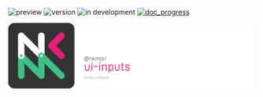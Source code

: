 ![preview](https://img.shields.io/badge/-alpha-3ec188.svg)
![version](https://img.shields.io/badge/dynamic/json?color=ed1e79&label=version&query=version&url=https://github.com/Nebukam/nkmjs/raw/main/packages/nkmjs-ui-inputs/package.json)
![in development](https://img.shields.io/badge/license-MIT-black.svg)
[![doc_progress](https://img.shields.io/badge/dynamic/json?color=282725&label=doc&query=documentation_progress&url=https://github.com/Nebukam/nkmjs/raw/main/packages/nkmjs-core-dev/metadata.json)](https://nebukam.github.io/nkmjs/documentation/)

![NKMjs][logo]










[logo]: https://github.com/Nebukam/nkmjs/raw/main/packages/nkmjs-ui-inputs/bin/logo.png "nkmjs-logo"